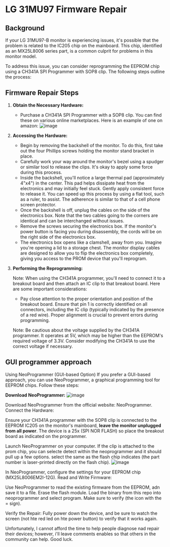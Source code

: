 # LG 31MU97 Firmware Repair

## Background

If your LG 31MU97-B monitor is experiencing issues, it's possible that the problem is related to the IC205 chip on the mainboard. This chip, identified as an MX25L8006 series part, is a common culprit for problems in this monitor model.

To address this issue, you can consider reprogramming the EEPROM chip using a CH341A SPI Programmer with SOP8 clip. The following steps outline the process:

## Firmware Repair Steps

1. **Obtain the Necessary Hardware:**
   - Purchase a CH341A SPI Programmer with a SOP8 clip. You can find these on various online marketplaces. Here is an example of one on amazon:
![image](https://github.com/switchb0x/LG31mu97-Firmware/assets/65792132/002a8b0f-83f2-4429-94de-3673cba190f3)

2. **Accessing the Hardware:**
   - Begin by removing the backshell of the monitor. To do this, first take out the four Phillips screws holding the monitor stand bracket in place.
   - Carefully work your way around the monitor's bezel using a spudger or similar tool to release the clips. It's okay to apply some force during this process.
   - Inside the backshell, you'll notice a large thermal pad (approximately 4"x4") in the center. This pad helps dissipate heat from the electronics and may initially feel stuck. Gently apply consistent force to release it. You can speed up this process by using a flat tool, such as a ruler, to assist. The adherence is similar to that of a cell phone screen protector.
   - Once the backshell is off, unplug the cables on the side of the electronics box. Note that the two cables going to the corners are identical and can be interchanged without issues.
   - Remove the screws securing the electronics box. If the monitor's power button is facing you during disassembly, the cords will be on the right side of the electronics box.
   - The electronics box opens like a clamshell, away from you. Imagine you're opening a lid to a storage chest. The monitor display cables are designed to allow you to flip the electronics box completely, giving you access to the PROM device that you'll reprogram.

3. **Performing the Reprogramming:**

   Note: When using the CH341A programmer, you'll need to connect it to a breakout board and then attach an IC clip to that breakout board. Here are some important considerations:
   - Pay close attention to the proper orientation and position of the breakout board. Ensure that pin 1 is correctly identified on all connectors, including the IC clip (typically indicated by the presence of a red wire). Proper alignment is crucial to prevent errors during programming.

   Note: Be cautious about the voltage supplied by the CH341A programmer. It operates at 5V, which may be higher than the EEPROM's required voltage of 3.3V. Consider modifying the CH341A to use the correct voltage if necessary.

## GUI programmer approach
Using NeoProgrammer (GUI-based Option)
If you prefer a GUI-based approach, you can use NeoProgrammer, a graphical programming tool for EEPROM chips. Follow these steps:

**Download NeoProgrammer:**
![image](https://github.com/switchb0x/LG31mu97-Firmware/assets/65792132/a5884c34-f55f-4192-b262-32a525cb01a9)

Download NeoProgrammer from the official website: NeoProgrammer.
Connect the Hardware:

Ensure your CH341A programmer with the SOP8 clip is connected to the EEPROM IC205 on the monitor's mainboard, **leave the monitor unplugged from all power**. The device is a 25x (SPI NOR FLASH) so place the breakout board as indicated on the programmer.

Launch NeoProgrammer on your computer. If the clip is attached to the prom chip, you can selecte detect within the neoprogrammer and it should pull up a few options. select the same as the flash chip indicates (the part number is laser-printed directly on the flash chip).
![image](https://github.com/switchb0x/LG31mu97-Firmware/assets/65792132/d20354a1-5cb8-44c7-bc1e-1ff93e511d02)

In NeoProgrammer, configure the settings for your EEPROM chip (MX25L8006EM2I-12G).
Read and Write Firmware:

Use NeoProgrammer to read the existing firmware from the EEPROM, adn save it to a file. Erase the flash module. Load the binary from this repo into neoprogrammer and select program. Make sure to verify (the icon with the = sign). 

Verify the Repair:
Fully power down the device, and be sure to watch the screen (not hte red led on hte power button) to verify that it works again.

Unfortunately, I cannot afford the time to help people diagnose nad repair their devices; however, i'll leave comments enables so that others in the  community can help. Good luck.
